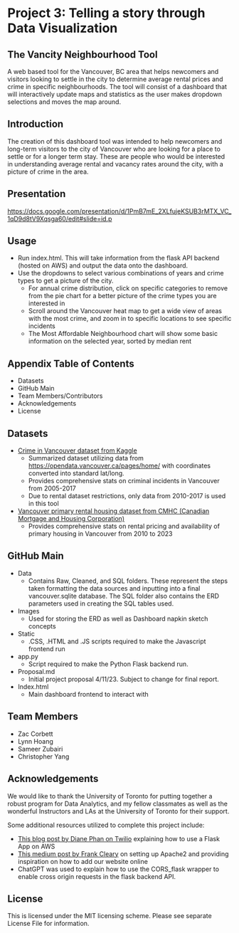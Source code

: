 # Project 3: Telling a story through Data Visualization

## The Vancity Neighbourhood Tool
A web based tool for the Vancouver, BC area that helps newcomers and visitors looking to settle in the city to determine average rental prices and crime in specific neighbourhoods. The tool will consist of a dashboard that will interactively update maps and statistics as the user makes dropdown selections and moves the map around.

## Introduction
The creation of this dashboard tool was intended to help newcomers and long-term visitors to the city of Vancouver who are looking for a place to settle or for a longer term stay. These are people who would be interested in understanding average rental and vacancy rates around the city, with a picture of crime in the area. 

## Presentation

https://docs.google.com/presentation/d/1PmB7mE_2XLfujeKSUB3rMTX_VC_1qD9d8tV9Xqsga60/edit#slide=id.p

## Usage
- Run index.html. This will take information from the flask API backend (hosted on AWS) and output the data onto the dashboard. 
- Use the dropdowns to select various combinations of years and crime types to get a picture of the city. 
    - For annual crime distribution, click on specific categories to remove from the pie chart for a better picture of the crime types you are interested in
    - Scroll around the Vancouver heat map to get a wide view of areas with the most crime, and zoom in to specific locations to see specific incidents
    - The Most Affordable Neighbourhood chart will show some basic information on the selected year, sorted by median rent

## Appendix Table of Contents
- Datasets
- GitHub Main
- Team Members/Contributors
- Acknowledgements
- License

## Datasets
- [Crime in Vancouver dataset from Kaggle](https://www.kaggle.com/datasets/wosaku/crime-in-vancouver)
    - Summarized dataset utilizing data from https://opendata.vancouver.ca/pages/home/ with coordinates converted into standard lat/long.
    - Provides comprehensive stats on criminal incidents in Vancouver from 2005-2017
    - Due to rental dataset restrictions, only data from 2010-2017 is used in this tool
- [Vancouver primary rental housing dataset from CMHC (Canadian Mortgage and Housing Corporation)](https://www03.cmhc-schl.gc.ca/hmip-pimh/en/TableMapChart/Table?TableId=2.1.31.3&GeographyId=2410&GeographyTypeId=3&DisplayAs=Table&GeograghyName=Vancouver)
    - Provides comprehensive stats on rental pricing and availability of primary housing in Vancouver from 2010 to 2023

## GitHub Main 
- Data
    - Contains Raw, Cleaned, and SQL folders. These represent the steps taken formatting the data sources and inputting into a final vancouver.sqlite database. The SQL folder also contains the ERD parameters used in creating the SQL tables used.
- Images
    - Used for storing the ERD as well as Dashboard napkin sketch concepts
- Static
    - .CSS, .HTML and .JS scripts required to make the Javascript frontend run
- app.py
    - Script required to make the Python Flask backend run. 
- Proposal.md
    - Initial project proposal 4/11/23. Subject to change for final report.
- Index.html
    - Main dashboard frontend to interact with

## Team Members
- Zac Corbett
- Lynn Hoang
- Sameer Zubairi
- Christopher Yang 

## Acknowledgements
We would like to thank the University of Toronto for putting together a robust program for Data Analytics, and my fellow classmates as well as the wonderful Instructors and LAs at the University of Toronto for their support.

Some additional resources utilized to complete this project include:
- [This blog post by Diane Phan on Twilio](https://www.twilio.com/blog/deploy-flask-python-app-aws) explaining how to use a Flask App on AWS
- [This medium post by Frank Cleary](https://jqn.medium.com/deploy-a-flask-app-on-aws-ec2-1850ae4b0d41) on setting up Apache2 and providing inspiration on how to add our website online
- ChatGPT was used to explain how to use the CORS_flask wrapper to enable cross origin requests in the flask backend API.

## License
This is licensed under the MIT licensing scheme. Please see separate License File for information.